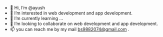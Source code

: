 - 👋 Hi, I’m @ayush
- 👀 I’m interested in web development and app development.
- 🌱 I’m currently learning ...
- 💞️ I’m looking to collaborate on web development and app development.
- 📫 you can reach me by my mail bs9882074@gmail.com .
